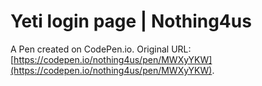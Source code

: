 # Yeti login page | Nothing4us

A Pen created on CodePen.io. Original URL: [https://codepen.io/nothing4us/pen/MWXyYKW](https://codepen.io/nothing4us/pen/MWXyYKW).

